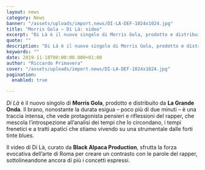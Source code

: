 ```yaml
---
layout: news
category: News
banner: "/assets/uploads/import.news/DI-LA-DEF-1024x1024.jpg"
title: "Morris Gola – Di Là: video"
excerpt: "Di Là è il nuovo singolo di Morris Gola, prodotto e distribuito da La Grande Onda. Il brano, nonostante la durata esigua – poco più di due minuti – è una traccia intensa, che vede protagonista pensieri e riflessioni del rapper, che mescola l’introspezione all’analisi dei tempi che lo circondano, i tempi frenetici e a [&hellip"
quote: ""
description: "Di Là è il nuovo singolo di Morris Gola, prodotto e distribuito da La Grande Onda. Il brano, nonostante la durata esigua – poco più di due minuti – è una traccia intensa, che vede protagonista pensieri e riflessioni del rapper, che mescola l’introspezione all’analisi dei tempi che lo circondano, i tempi frenetici e a [&hellip"
keywords: ""
date: 2019-11-18T00:00:00.000+01:00
author: "Riccardo Primavera"
cover: "/assets/uploads/import.news/DI-LA-DEF-1024x1024.jpg"
pagination:
  enabled: true

---
```


_Di Là_ è il nuovo singolo di **Morris Gola**, prodotto e distribuito da **La Grande Onda**. Il brano, nonostante la durata esigua – poco più di due minuti – è una traccia intensa, che vede protagonista pensieri e riflessioni del rapper, che mescola l’introspezione all’analisi dei tempi che lo circondano, i tempi frenetici e a tratti apatici che stiamo vivendo su una strumentale dalle forti tinte blues.

Il video di Di Là, curato da **Black Alpaca Production**, sfrutta la forza evocativa dell’arte di Roma per creare un contrasto con le parole del rapper, sottolineandone ancora di più i concetti espressi.